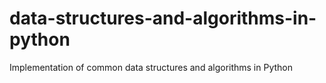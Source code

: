 # data-structures-and-algorithms-in-python
Implementation of common data structures and algorithms in Python
